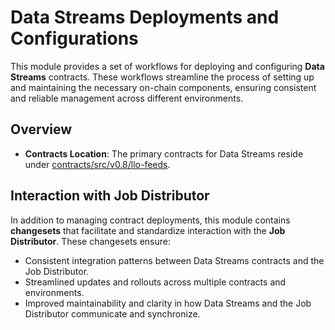 # Data Streams Deployments and Configurations

This module provides a set of workflows for deploying and configuring **Data Streams** contracts. These workflows streamline the process of setting up and maintaining the necessary on-chain components, ensuring consistent and reliable management across different environments.

## Overview

- **Contracts Location**: The primary contracts for Data Streams reside under [contracts/src/v0.8/llo-feeds](../../contracts/src/v0.8/llo-feeds).

## Interaction with Job Distributor

In addition to managing contract deployments, this module contains **changesets** that facilitate and standardize interaction with the **Job Distributor**. These changesets ensure:

- Consistent integration patterns between Data Streams contracts and the Job Distributor.
- Streamlined updates and rollouts across multiple contracts and environments.
- Improved maintainability and clarity in how Data Streams and the Job Distributor communicate and synchronize.

